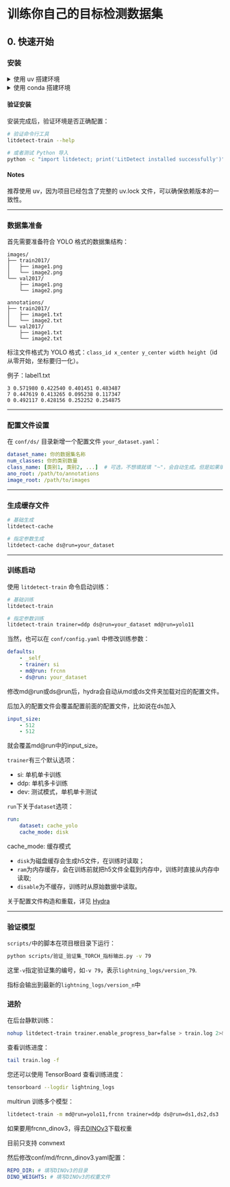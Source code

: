 # 训练你自己的目标检测数据集
## 0. 快速开始
### 安装

<details>
<summary>使用 uv 搭建环境</summary>

LitDetect 项目已经包含了 `uv.lock` 文件，可以直接使用 uv 来管理依赖：

```bash
# 克隆项目
git clone https://github.com/AbaK1r/LitDetect.git
cd LitDetect

# 使用 uv 安装依赖
uv sync
``` 

uv.lock 文件中已经定义了 litdetect 包为可编辑安装，这意味着您可以直接在开发环境中修改代码。
</details>

<details>
<summary>使用 conda 搭建环境</summary>

由于项目需要 Python 3.12+ ，您可以这样创建 conda 环境：

```bash
# 创建 conda 环境
conda create -n litdetect python=3.12
conda activate litdetect

# 克隆项目
git clone https://github.com/AbaK1r/LitDetect.git
cd LitDetect

# 安装项目依赖
pip install -e .

```
</details>

#### 验证安装

安装完成后，验证环境是否正确配置：

```bash
# 验证命令行工具
litdetect-train --help

# 或者测试 Python 导入
python -c "import litdetect; print('LitDetect installed successfully')"
```

#### Notes

推荐使用 uv，因为项目已经包含了完整的 uv.lock 文件，可以确保依赖版本的一致性。

---

### 数据集准备

首先需要准备符合 YOLO 格式的数据集结构：

```
images/
├── train2017/
│   ├── image1.png
│   └── image2.png
└── val2017/
    ├── image1.png
    └── image2.png

annotations/
├── train2017/
│   ├── image1.txt
│   └── image2.txt
└── val2017/
    ├── image1.txt
    └── image2.txt
```

标注文件格式为 YOLO 格式：`class_id x_center y_center width height`（id从零开始，坐标要归一化）。

例子：label1.txt
```
3 0.571980 0.422540 0.401451 0.483487
7 0.447619 0.413265 0.095238 0.117347
0 0.492117 0.428156 0.252252 0.254875
```

---

### 配置文件设置

在 `conf/ds/` 目录新增一个配置文件 `your_dataset.yaml`：

```yaml
dataset_name: 你的数据集名称
num_classes: 你的类别数量
class_name: [类别1, 类别2, ...]  # 可选，不想填就填 "~"，会自动生成。但是如果填的话，请确保类别数量与类别名称一致。
ano_root: /path/to/annotations
image_root: /path/to/images
```

---

### 生成缓存文件
```bash
# 基础生成
litdetect-cache

# 指定参数生成
litdetect-cache ds@run=your_dataset
```

---

### 训练启动

使用 `litdetect-train` 命令启动训练：

```bash
# 基础训练
litdetect-train

# 指定参数训练
litdetect-train trainer=ddp ds@run=your_dataset md@run=yolo11
```

当然，也可以在 `conf/config.yaml` 中修改训练参数：

```yaml
defaults:
    - _self_
    - trainer: si
    - md@run: frcnn
    - ds@run: your_dataset
```

修改md@run或ds@run后，hydra会自动从md或ds文件夹加载对应的配置文件。

后加入的配置文件会覆盖配置前面的配置文件，比如说在ds加入

```yaml
input_size:
    - 512
    - 512
```
就会覆盖md@run中的input_size。

```trainer```有三个默认选项：
- si: 单机单卡训练
- ddp: 单机多卡训练
- dev: 测试模式，单机单卡测试

```run```下关于```dataset```选项：
```yaml
run:
    dataset: cache_yolo
    cache_mode: disk
```
cache_mode: 缓存模式
- ```disk```为磁盘缓存会生成h5文件，在训练时读取；
- ```ram```为内存缓存，会在训练前就把h5文件全载到内存中，训练时直接从内存中读取;
- ```disable```为不缓存，训练时从原始数据中读取。

关于配置文件构造和重载，详见 [Hydra](https://hydra.cc/docs/intro/)

---
### 验证模型

```scripts/```中的脚本在项目根目录下运行：
```bash
python scripts/验证_验证集_TORCH_指标输出.py -v 79
```
这里```-v```指定验证集的编号，如```-v 79```，表示```lightning_logs/version_79```.

指标会输出到最新的```lightning_logs/version_n```中

### 进阶

在后台静默训练：
```bash
nohup litdetect-train trainer.enable_progress_bar=false > train.log 2>&1 &
```

查看训练进度：
```bash
tail train.log -f
 ```
您还可以使用 TensorBoard 查看训练进度：
```bash
tensorboard --logdir lightning_logs
```

multirun 训练多个模型：
```bash
litdetect-train -m md@run=yolo11,frcnn trainer=ddp ds@run=ds1,ds2,ds3
```

如果要用frcnn_dinov3，得去[DINOv3](https://github.com/facebookresearch/dinov3)下载权重

目前只支持 convnext

然后修改conf/md/frcnn_dinov3.yaml配置：
```yaml
REPO_DIR: # 填写DINOv3的目录
DINO_WEIGHTS: # 填写DINOv3的权重文件
```
